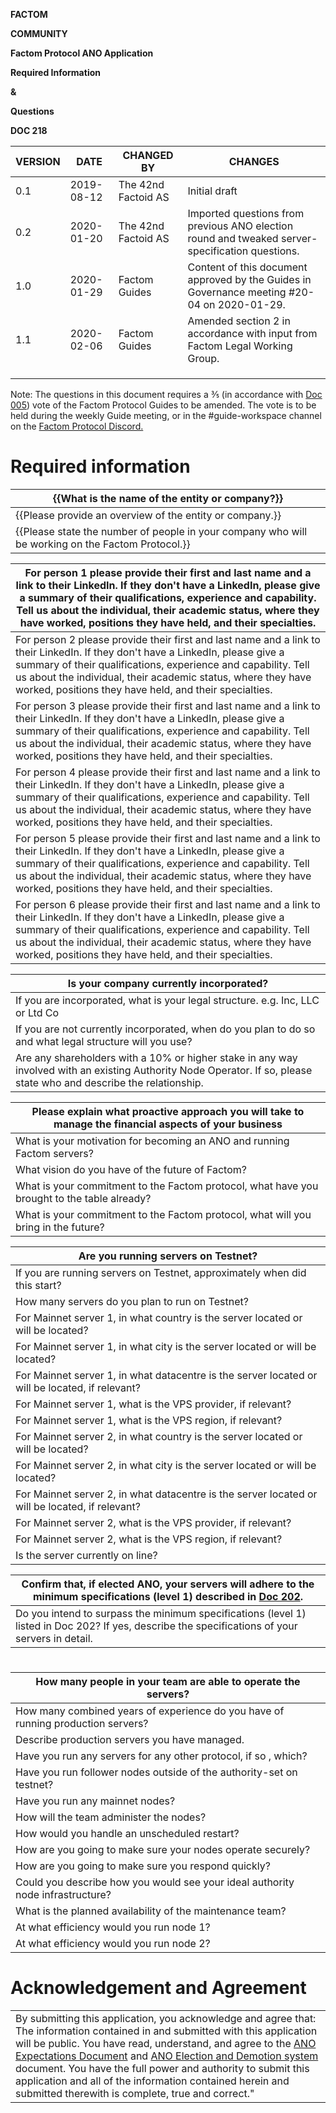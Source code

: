 **FACTOM**

**COMMUNITY**

**Factom Protocol ANO Application**

**Required Information**

**&**

**Questions**

**DOC 218**

| VERSION | DATE       | CHANGED BY          | CHANGES                                                                                         |
| ------- | ---------- | ------------------- | ----------------------------------------------------------------------------------------------- |
| 0.1     | 2019-08-12 | The 42nd Factoid AS | Initial draft                                                                                   |
| 0.2     | 2020-01-20 | The 42nd Factoid AS | Imported questions from previous ANO election round and tweaked server-specification questions. |
| 1.0     | 2020-01-29 | Factom Guides       | Content of this document approved by the Guides in Governance meeting \#20-04 on 2020-01-29.    |
| 1.1     | 2020-02-06 | Factom Guides       | Amended section 2 in accordance with input from Factom Legal Working Group.                     |
|         |            |                     |                                                                                                 |
|         |            |                     |                                                                                                 |
|         |            |                     |                                                                                                 |

Note: The questions in this document requires a ⅗ (in accordance with
[<span class="underline">Doc
005</span>](https://factomize.com/forums/documents/doc-005-ano-election-and-demotion-system.107/))
vote of the Factom Protocol Guides to be amended. The vote is to be held
during the weekly Guide meeting, or in the \#guide-workspace channel on
the [<span class="underline">Factom Protocol
Discord.</span>](https://discord.gg/2cj249P)

# Required information

| {{What is the name of the entity or company?}}                                                    |
| ------------------------------------------------------------------------------------------------- |
| {{Please provide an overview of the entity or company.}}                                          |
| {{Please state the number of people in your company who will be working on the Factom Protocol.}} |

| For person 1 please provide their first and last name and a link to their LinkedIn. If they don't have a LinkedIn, please give a summary of their qualifications, experience and capability. Tell us about the individual, their academic status, where they have worked, positions they have held, and their specialties. |
| -------------------------------------------------------------------------------------------------------------------------------------------------------------------------------------------------------------------------------------------------------------------------------------------------------------------------- |
| For person 2 please provide their first and last name and a link to their LinkedIn. If they don't have a LinkedIn, please give a summary of their qualifications, experience and capability. Tell us about the individual, their academic status, where they have worked, positions they have held, and their specialties. |
| For person 3 please provide their first and last name and a link to their LinkedIn. If they don't have a LinkedIn, please give a summary of their qualifications, experience and capability. Tell us about the individual, their academic status, where they have worked, positions they have held, and their specialties. |
| For person 4 please provide their first and last name and a link to their LinkedIn. If they don't have a LinkedIn, please give a summary of their qualifications, experience and capability. Tell us about the individual, their academic status, where they have worked, positions they have held, and their specialties. |
| For person 5 please provide their first and last name and a link to their LinkedIn. If they don't have a LinkedIn, please give a summary of their qualifications, experience and capability. Tell us about the individual, their academic status, where they have worked, positions they have held, and their specialties. |
| For person 6 please provide their first and last name and a link to their LinkedIn. If they don't have a LinkedIn, please give a summary of their qualifications, experience and capability. Tell us about the individual, their academic status, where they have worked, positions they have held, and their specialties. |

| Is your company currently incorporated?                                                                                                                              |
| -------------------------------------------------------------------------------------------------------------------------------------------------------------------- |
| If you are incorporated, what is your legal structure. e.g. Inc, LLC or Ltd Co                                                                                       |
| If you are not currently incorporated, when do you plan to do so and what legal structure will you use?                                                              |
| Are any shareholders with a 10% or higher stake in any way involved with an existing Authority Node Operator. If so, please state who and describe the relationship. |

| Please explain what proactive approach you will take to manage the financial aspects of your business |
| ----------------------------------------------------------------------------------------------------- |
| What is your motivation for becoming an ANO and running Factom servers?                               |
| What vision do you have of the future of Factom?                                                      |
| What is your commitment to the Factom protocol, what have you brought to the table already?           |
| What is your commitment to the Factom protocol, what will you bring in the future?                    |

| Are you running servers on Testnet?                                                             |
| ----------------------------------------------------------------------------------------------- |
| If you are running servers on Testnet, approximately when did this start?                       |
| How many servers do you plan to run on Testnet?                                                 |
| For Mainnet server 1, in what country is the server located or will be located?                 |
| For Mainnet server 1, in what city is the server located or will be located?                    |
| For Mainnet server 1, in what datacentre is the server located or will be located, if relevant? |
| For Mainnet server 1, what is the VPS provider, if relevant?                                    |
| For Mainnet server 1, what is the VPS region, if relevant?                                      |
| For Mainnet server 2, in what country is the server located or will be located?                 |
| For Mainnet server 2, in what city is the server located or will be located?                    |
| For Mainnet server 2, in what datacentre is the server located or will be located, if relevant? |
| For Mainnet server 2, what is the VPS provider, if relevant?                                    |
| For Mainnet server 2, what is the VPS region, if relevant?                                      |
| Is the server currently on line?                                                                |

| Confirm that, if elected ANO, your servers will adhere to the minimum specifications (level 1) described in [<span class="underline">Doc 202</span>](https://docs.google.com/document/d/1MF2E9G_hZ3bD0EwKlbsTNvaHMcHqJkLAIfYJb-AGJfg/edit?usp=sharing). |
| ------------------------------------------------------------------------------------------------------------------------------------------------------------------------------------------------------------------------------------------------------- |
| Do you intend to surpass the minimum specifications (level 1) listed in Doc 202? If yes, describe the specifications of your servers in detail.                                                                                                         |

# 

| How many people in your team are able to operate the servers?                    |
| -------------------------------------------------------------------------------- |
| How many combined years of experience do you have of running production servers? |
| Describe production servers you have managed.                                    |
| Have you run any servers for any other protocol, if so , which?                  |
| Have you run follower nodes outside of the authority-set on testnet?             |
| Have you run any mainnet nodes?                                                  |
| How will the team administer the nodes?                                          |
| How would you handle an unscheduled restart?                                     |
| How are you going to make sure your nodes operate securely?                      |
| How are you going to make sure you respond quickly?                              |
| Could you describe how you would see your ideal authority node infrastructure?   |
| What is the planned availability of the maintenance team?                        |
| At what efficiency would you run node 1?                                         |
| At what efficiency would you run node 2?                                         |

# 

# Acknowledgement and Agreement

|                                                                                                                                                                                                                                                                                                                                                                                                                                                                                                                                                                                                                                                                                                                  |
| ---------------------------------------------------------------------------------------------------------------------------------------------------------------------------------------------------------------------------------------------------------------------------------------------------------------------------------------------------------------------------------------------------------------------------------------------------------------------------------------------------------------------------------------------------------------------------------------------------------------------------------------------------------------------------------------------------------------- |
| By submitting this application, you acknowledge and agree that: The information contained in and submitted with this application will be public. You have read, understand, and agree to the [<span class="underline">ANO Expectations Document</span>](https://docs.google.com/document/d/1IylZOUbY5D3_qbRDDOHSFPIKoVav15h8ojTESpQP3Y0/edit?usp=sharing) and [<span class="underline">ANO Election and Demotion system</span>](https://docs.google.com/document/d/142Q3e5hKus1klWcdyEMCNzquwQstvR9vC4fDM7GwsVE/edit?usp=sharing) document. You have the full power and authority to submit this application and all of the information contained herein and submitted therewith is complete, true and correct." |

